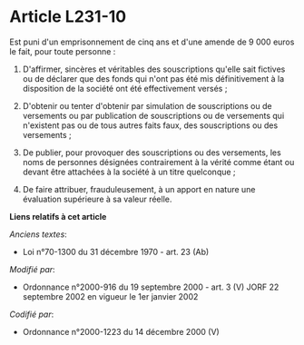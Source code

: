 # Article L231-10

Est puni d'un emprisonnement de cinq ans et d'une amende de 9 000 euros le fait, pour toute personne :

1. D'affirmer, sincères et véritables des souscriptions qu'elle sait fictives ou de déclarer que des fonds qui n'ont pas été
mis définitivement à la disposition de la société ont été effectivement versés ;

2. D'obtenir ou tenter d'obtenir par simulation de souscriptions ou de versements ou par publication de souscriptions ou de
versements qui n'existent pas ou de tous autres faits faux, des souscriptions ou des versements ;

3. De publier, pour provoquer des souscriptions ou des versements, les noms de personnes désignées contrairement à la vérité
comme étant ou devant être attachées à la société à un titre quelconque ;

4. De faire attribuer, frauduleusement, à un apport en nature une évaluation supérieure à sa valeur réelle.

**Liens relatifs à cet article**

_Anciens textes_:

  - Loi n°70-1300 du 31 décembre 1970 - art. 23 (Ab)

_Modifié par_:

  - Ordonnance n°2000-916 du 19 septembre 2000 - art. 3 (V) JORF 22 septembre 2002 en vigueur le 1er janvier 2002

_Codifié par_:

  - Ordonnance n°2000-1223 du 14 décembre 2000 (V)
